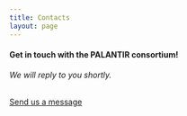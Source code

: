 ```yaml
---
title: Contacts
layout: page
---
```


#### Get in touch with the **PALANTIR** consortium!

*We will reply to you shortly.*

<br/>
<div class="col-md-3">
</div>
<div class="col-md-6">
<a class="btn btn-primary btn-block btn-lg" href="mailto:info@palantir-h2020.eu" role="button">Send us a message <i class="fa fa-envelope-o" aria-hidden="true"></i> </a>
</div>
<div class="col-md-3">
</div>

